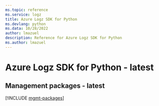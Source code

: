 ```yaml
---
ms.topic: reference
ms.service: logz
title: Azure Logz SDK for Python
ms.devlang: python
ms.data: 10/28/2022
author: lmazuel
description: Reference for Azure Logz SDK for Python
ms.author: lmazuel
---
```

# Azure Logz SDK for Python - latest

## Management packages - latest
[!INCLUDE [mgmt-packages](logz-mgmt-index.md)]